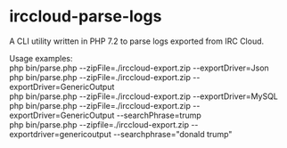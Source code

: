 # irccloud-parse-logs
A CLI utility written in PHP 7.2 to parse logs exported from IRC Cloud. <br />

Usage examples: <br />
php bin/parse.php --zipFile=./irccloud-export.zip --exportDriver=Json<br />
php bin/parse.php --zipFile=./irccloud-export.zip --exportDriver=GenericOutput<br />
php bin/parse.php --zipFile=./irccloud-export.zip --exportDriver=MySQL<br />
php bin/parse.php --zipFile=./irccloud-export.zip --exportDriver=GenericOutput --searchPhrase=trump<br />
php bin/parse.php --zipfile=./irccloud-export.zip --exportdriver=genericoutput --searchphrase="donald trump"<br />
